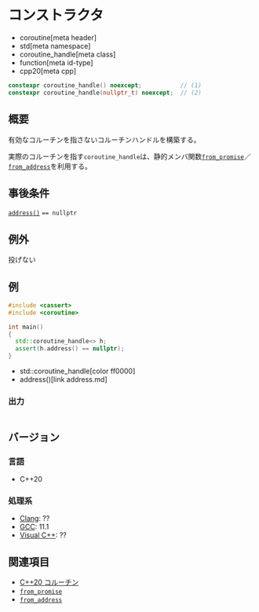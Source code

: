 # コンストラクタ
* coroutine[meta header]
* std[meta namespace]
* coroutine_handle[meta class]
* function[meta id-type]
* cpp20[meta cpp]

```cpp
constexpr coroutine_handle() noexcept;           // (1)
constexpr coroutine_handle(nullptr_t) noexcept;  // (2)
```

## 概要
有効なコルーチンを指さないコルーチンハンドルを構築する。

実際のコルーチンを指す`coroutine_handle`は、静的メンバ関数[`from_promise`](from_promise.md)／[`from_address`](from_address.md)を利用する。


## 事後条件
[`address()`](address.md) `== nullptr`


## 例外
投げない


## 例
```cpp example
#include <cassert>
#include <coroutine>

int main()
{
  std::coroutine_handle<> h;
  assert(h.address() == nullptr);
}
```
* std::coroutine_handle[color ff0000]
* address()[link address.md]

### 出力
```
```


## バージョン
### 言語
- C++20

### 処理系
- [Clang](/implementation.md#clang): ??
- [GCC](/implementation.md#gcc): 11.1
- [Visual C++](/implementation.md#visual_cpp): ??


## 関連項目
- [C++20 コルーチン](/lang/cpp20/coroutines.md)
- [`from_promise`](from_promise.md)
- [`from_address`](from_address.md)
